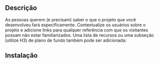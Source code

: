 ## Descrição
As pessoas querem (e precisam) saber o que o projeto que você desenvolveu fará especificamente. Contextualize os usuários sobre o projeto e adicione links para qualquer referência com que os visitantes possam não estar familiarizados. Uma lista de recursos ou uma subseção (utilize H3) de plano de fundo também pode ser adicionada:

## Instalação

